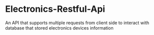 # Electronics-Restful-Api
An API that supports multiple requests from client side to interact with database that stored electronics devices information
